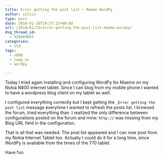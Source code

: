 ```yaml
---
title: Error getting the post list – Maemo WordPy
author: silviu
type: post
date: 2010-01-16T19:57:23+00:00
url: /2010/01/16/error-getting-the-post-list-maemo-wordpy/
dsq_thread_id:
  - 329609083
categories:
  - old
tags:
  - n800
  - temp_on
  - wordpy

---
```

Today I tried again installing and configuring WordPy for Maemo on my Nokia N800 internet tablet. Since I can blog from my mobile phone I wanted to have a wordpress blog client on my tablet as well.

I configured everything correctly but I kept getting the `_Error getting the post list` message everytime I wanted to refresh the posts list. I browsed the forum, tried everything than  I realized the only difference between configurations posted on the forum and mine: `http://` was missing from my Blog URL field in the configuration.

That is all that was needed. The post list appeared and I can now post from my Nokia Internet Tablet too. Actually I could do it for a long time, since WordPy is available from the times of the 770 tablet.

Have fun.